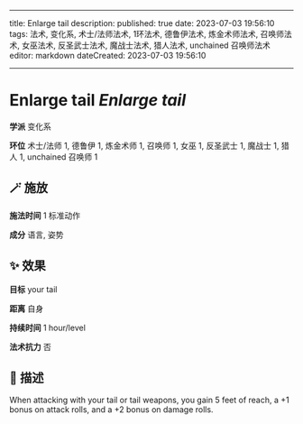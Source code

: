 
---
title: Enlarge tail
description: 
published: true
date: 2023-07-03 19:56:10
tags: 法术, 变化系, 术士/法师法术, 1环法术, 德鲁伊法术, 炼金术师法术, 召唤师法术, 女巫法术, 反圣武士法术, 魔战士法术, 猎人法术, unchained 召唤师法术
editor: markdown
dateCreated: 2023-07-03 19:56:10

---

# **Enlarge tail** *Enlarge tail*

**学派** 变化系 

**环位** 术士/法师 1, 德鲁伊 1, 炼金术师 1, 召唤师 1, 女巫 1, 反圣武士 1, 魔战士 1, 猎人 1, unchained 召唤师 1

## 🪄 施放

**施法时间** 1 标准动作

**成分** 语言, 姿势

## ✨ 效果 

**目标** your tail 

**距离** 自身  

**持续时间** 1 hour/level 

**法术抗力** 否

## 📖 描述

When attacking with your tail or tail weapons, you gain 5 feet of reach, a +1 bonus on attack rolls, and a +2 bonus on damage rolls.
    